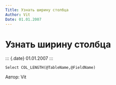 ```yaml
---
Title: Узнать ширину столбца
Author: Vit
Date: 01.01.2007
---
```



Узнать ширину столбца
=====================

::: {.date}
01.01.2007
:::

    Select COL_LENGTH(@TableName,@FieldName)

Автор: Vit
